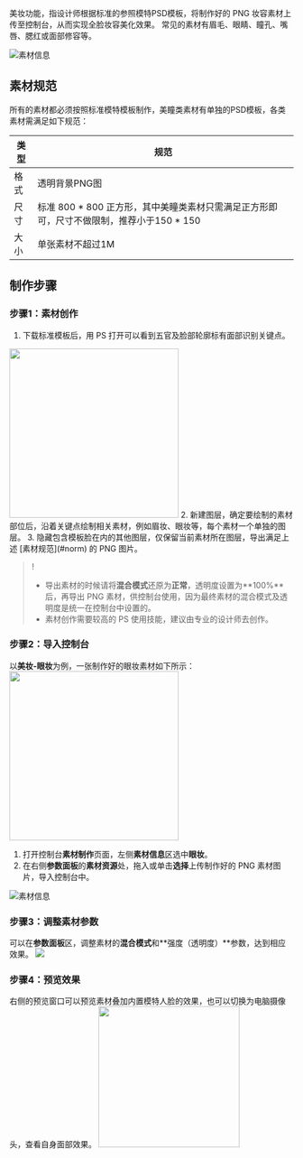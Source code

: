 美妆功能，指设计师根据标准的参照模特PSD模板，将制作好的 PNG 妆容素材上传至控制台，从而实现全脸妆容美化效果。
常见的素材有眉毛、眼睛、瞳孔、嘴唇、腮红或面部修容等。

![素材信息](https://webar-static.tencent-cloud.com/docs/beauty-1.gif)


## 素材规范[](id:norm)

所有的素材都必须按照标准模特模板制作，美瞳类素材有单独的PSD模板，各类素材需满足如下规范：

| 类型 | 规范 |
|---------|---------|
| 格式 | 透明背景PNG图 |
| 尺寸 | 标准 800 * 800 正方形，其中美瞳类素材只需满足正方形即可，尺寸不做限制，推荐小于150 * 150 |
| 大小 | 单张素材不超过1M |


## 制作步骤
[](id:step1)
### 步骤1：素材创作
1. 下载标准模板后，用 PS 打开可以看到五官及脸部轮廓标有面部识别关键点。
<img src="https://qcloudimg.tencent-cloud.cn/raw/781909614a12d4ca3a0291bc9d379b47.png" width="300">
2. 新建图层，确定要绘制的素材部位后，沿着关键点绘制相关素材，例如眉妆、眼妆等，每个素材一个单独的图层。
3. 隐藏包含模板脸在内的其他图层，仅保留当前素材所在图层，导出满足上述 [素材规范](#norm) 的 PNG 图片。

>! 
>- 导出素材的时候请将**混合模式**还原为**正常**，透明度设置为**100%**后，再导出 PNG 素材，供控制台使用，因为最终素材的混合模式及透明度是统一在控制台中设置的。
>- 素材创作需要较高的 PS 使用技能，建议由专业的设计师去创作。


[](id:step)
### 步骤2：导入控制台
以**美妆-眼妆**为例，一张制作好的眼妆素材如下所示：
<img src="https://qcloudimg.tencent-cloud.cn/raw/c18456658c0e3c1d59550cbf20f77bd4.png" width="300">

1. 打开控制台**素材制作**页面，左侧**素材信息**区选中**眼妆**。
2. 在右侧**参数面板**的**素材资源**处，拖入或单击**选择**上传制作好的 PNG 素材图片，导入控制台中。

![素材信息](https://webar-static.tencent-cloud.com/docs/edit-19.gif)


[](id:step3)
### 步骤3：调整素材参数
可以在**参数面板**区，调整素材的**混合模式**和**强度（透明度）**参数，达到相应效果。
![](https://qcloudimg.tencent-cloud.cn/raw/5fb0306966dc3b1c09fdaae1b07b82b3.png)



[](id:step4)
### 步骤4：预览效果

右侧的预览窗口可以预览素材叠加内置模特人脸的效果，也可以切换为电脑摄像头，查看自身面部效果。
<img src="https://qcloudimg.tencent-cloud.cn/raw/b3e0f5390b85bff72d4a3a27366235f2.png" width="250">